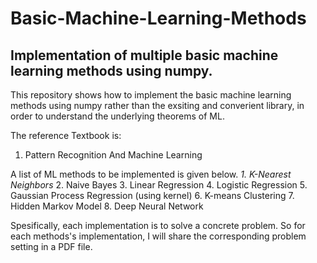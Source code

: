 # Basic-Machine-Learning-Methods
## Implementation of multiple basic machine learning methods using numpy.

This repository shows how to implement the basic machine learning methods using numpy rather than the exsiting and converient library, in order to understand the underlying theorems of ML.

The reference Textbook is:
1. Pattern Recognition And Machine Learning


A list of ML methods to be implemented is given below.
*1. K-Nearest Neighbors*
2. Naive Bayes
3. Linear Regression
4. Logistic Regression
5. Gaussian Process Regression (using kernel)
6. K-means Clustering
7. Hidden Markov Model
8. Deep Neural Network


Spesifically, each implementation is to solve a concrete problem. So for each methods's implementation, I will share the corresponding problem setting in a PDF file. 
